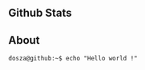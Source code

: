 <head>
  <meta name="robots" content="noindex">
 </head>

Github Stats
---

About
---

```console
dosza@github:~$ echo "Hello world !"
```
